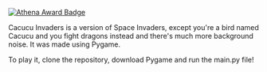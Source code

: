 [![Athena Award Badge](https://img.shields.io/endpoint?url=https%3A%2F%2Faward.athena.hackclub.com%2Fapi%2Fbadge)](https://award.athena.hackclub.com?utm_source=readme)

Cacucu Invaders is a version of Space Invaders, except you're a bird named Cacucu and you fight dragons instead and there's much more background noise.
It was made using Pygame.

To play it, clone the repository, download Pygame and run the main.py file!
